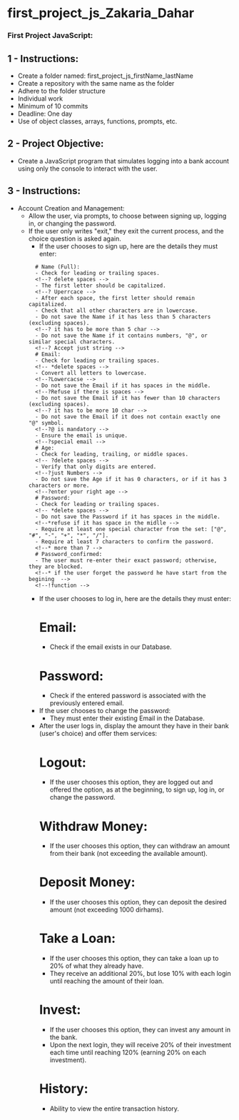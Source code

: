 # first_project_js_Zakaria_Dahar
### First Project JavaScript:

## 1 - Instructions:
- Create a folder named: first_project_js_firstName_lastName
- Create a repository with the same name as the folder
- Adhere to the folder structure
- Individual work
- Minimum of 10 commits
- Deadline: One day
- Use of object classes, arrays, functions, prompts, etc.

## 2 - Project Objective:
- Create a JavaScript program that simulates logging into a bank account using only the console to interact with the user.

## 3 - Instructions:
- Account Creation and Management:
    + Allow the user, via prompts, to choose between signing up, logging in, or changing the password.
    <!--*prompt for the user to choose between login and signing up and password -->
    + If the user only writes "exit," they exit the current process, and the choice question is asked again.
        * If the user chooses to sign up, here are the details they must enter:
        <!--&&the user information have to be saved in an object that is an instance of a class called user -->
            # Name (Full):
            - Check for leading or trailing spaces. 
            <!--? delete spaces -->
            - The first letter should be capitalized.
            <!--? Uperrcace -->
            - After each space, the first letter should remain capitalized.
            - Check that all other characters are in lowercase.
            - Do not save the Name if it has less than 5 characters (excluding spaces).
            <!--? it has to be more than 5 char -->
            - Do not save the Name if it contains numbers, "@", or similar special characters.
            <!--? Accept just string -->
            # Email:
            - Check for leading or trailing spaces.
            <!-- *delete spaces -->
            - Convert all letters to lowercase.
            <!--?Lowercacse -->
            - Do not save the Email if it has spaces in the middle.
            <!--?Refuse if there is spaces -->
            - Do not save the Email if it has fewer than 10 characters (excluding spaces).
            <!--? it has to be more 10 char -->
            - Do not save the Email if it does not contain exactly one "@" symbol.
            <!--?@ is mandatory -->
            - Ensure the email is unique.
            <!--?special email -->
            # Age:
            - Check for leading, trailing, or middle spaces.
            <!-- ?delete spaces -->
            - Verify that only digits are entered.
            <!--?just Numbers -->
            - Do not save the Age if it has 0 characters, or if it has 3 characters or more.
            <!--?enter your right age -->
            # Password:
            - Check for leading or trailing spaces.
            <!-- *delete spaces -->
            - Do not save the Password if it has spaces in the middle.
            <!--*refuse if it has space in the midlle -->
            - Require at least one special character from the set: ["@", "#", "-", "+", "*", "/"].
            - Require at least 7 characters to confirm the password.
            <!--* more than 7 -->
            # Password_confirmed:
            - The user must re-enter their exact password; otherwise, they are blocked.
            <!--* if the user forget the password he have start from the begining  -->
            <!--!function -->
        * If the user chooses to log in, here are the details they must enter:
            # Email:
            - Check if the email exists in our Database.
            <!--*check if the email already exist  -->
            # Password:
            - Check if the entered password is associated with the previously entered email.
            <!-- -->
        * If the user chooses to change the password:
            - They must enter their existing Email in the Database.
        * After the user logs in, display the amount they have in their bank (user's choice) and offer them services:
            # Logout:
            - If the user chooses this option, they are logged out and offered the option, as at the beginning, to sign up, log in, or change the password.
            <!--*ila l user diconecta ki3awd yban lih kolchi mn lwel  --> 
            <!-- !function -->
            # Withdraw Money:
            - If the user chooses this option, they can withdraw an amount from their bank (not exceeding the available amount).
            <!--*the user take -->
            # Deposit Money:
            - If the user chooses this option, they can deposit the desired amount (not exceeding 1000 dirhams).
            <!--*the user give -->
            # Take a Loan:
            - If the user chooses this option, they can take a loan up to 20% of what they already have.
            - They receive an additional 20%, but lose 10% with each login until reaching the amount of their loan.
            # Invest:
            - If the user chooses this option, they can invest any amount in the bank.
            - Upon the next login, they will receive 20% of their investment each time until reaching 120% (earning 20% on each investment).
            # History:
            - Ability to view the entire transaction history.

